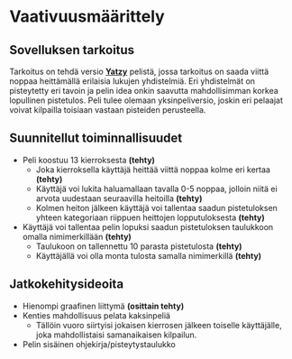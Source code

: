 # Vaativuusmäärittely

## Sovelluksen tarkoitus
Tarkoitus on tehdä versio [**Yatzy**](https://en.wikipedia.org/wiki/Yahtzee) pelistä, jossa tarkoitus on saada viittä noppaa heittämällä erilaisia lukujen yhdistelmiä. Eri yhdistelmät on pisteytetty eri tavoin ja pelin idea onkin saavutta mahdollisimman korkea lopullinen pistetulos. Peli tulee olemaan yksinpeliversio, joskin eri pelaajat voivat kilpailla toisiaan vastaan pisteiden perusteella.

## Suunnitellut toiminnallisuudet
- Peli koostuu 13 kierroksesta **(tehty)**
    - Joka kierroksella käyttäjä heittää viittä noppaa kolme eri kertaa **(tehty)**
    - Käyttäjä voi lukita haluamallaan tavalla 0-5 noppaa, jolloin niitä ei arvota uudestaan seuraavilla heitoilla **(tehty)**
    - Kolmen heiton jälkeen käyttäjä voi tallentaa saadun pistetuloksen yhteen kategoriaan riippuen heittojen lopputuloksesta **(tehty)**
- Käyttäjä voi tallentaa pelin lopuksi saadun pistetuloksen taulukkoon omalla nimimerkillään **(tehty)**
    - Taulukoon on tallennettu 10 parasta pistetulosta **(tehty)**
    - Käyttäjällä voi olla monta tulosta samalla nimimerkillä **(tehty)**

## Jatkokehitysideoita
- Hienompi graafinen liittymä **(osittain tehty)**
- Kenties mahdollisuus pelata kaksinpeliä
    - Tällöin vuoro siirtyisi jokaisen kierrosen jälkeen toiselle käyttäjälle, joka mahdollistaisi samanaikaisen kilpailun.
- Pelin sisäinen ohjekirja/pisteytystaulukko
